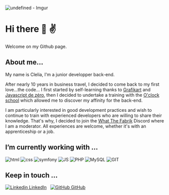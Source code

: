 ![undefined - Imgur](https://user-images.githubusercontent.com/68806507/130419746-c6fc8dcd-cd34-46e1-8e7e-8f682651ef77.gif)


# Hi there 👋 :v:

Welcome on my Github page.

## About me...

My name is Clelia, I'm a junior developper back-end.

After nearly 10 years in business travel, I decided to come back to my first love...the code...
I first started by self-learning thanks to [Grafikart](https://grafikart.fr/) and [Javascript de zéro](https://www.javascriptdezero.com/), then I decided to undertake a training with the [O'clock school](https://oclock.io/) which allowed me to discover my affinity for the back-end.

I am particularly interested in good development practices and wish to continue to train with experienced developers who are willing to share their knowledge. 
That's why, I decided to join the [What The Fabrik](https://www.whatthefabrik.fr/) Discord where I am a moderator. 
All experiences are welcome, whether it's with an apprenticeship or a job. 

## I’m currently working with ...

![html](https://img.shields.io/badge/HTML5-E34F26?style=for-the-badge&logo=html5&logoColor=white)
![css](https://img.shields.io/badge/CSS3-1572B6?style=for-the-badge&logo=css3&logoColor=white)
![symfony](https://img.shields.io/badge/Symfony-000000?&style=for-the-badge&logo=symfony&logoColor=white)
![JS](https://img.shields.io/badge/JavaScript-F7DF1E?style=for-the-badge&logo=javascript&logoColor=black)
![PHP](https://img.shields.io/badge/PHP-777BB4?style=for-the-badge&logo=php&logoColor=white)
![MySQL](https://img.shields.io/badge/mysql-ffffff?style=for-the-badge&logo=mysql&logoColor=dark)
![GIT](https://img.shields.io/badge/git-FF2D20?style=for-the-badge&logo=git&logoColor=white)

## Keep in touch ...

[![Linkedin](https://i.stack.imgur.com/gVE0j.png) LinkedIn](https://www.linkedin.com/in/clelia-c/)
&nbsp;
[![GitHub](https://i.stack.imgur.com/tskMh.png) GitHub](https://github.com/Clay8288)
